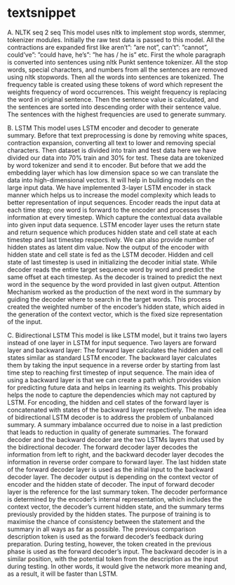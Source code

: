 # textsnippet
A. NLTK seq 2 seq
This model uses nltk to implement stop words, stemmer,
tokenizer modules. Initially the raw test data is passed to this
model. All the contractions are expanded first like aren’t”:
”are not”, can’t”: ”cannot”, could’ve”: ”could have, he’s”: ”he
has / he is” etc. First the whole paragraph is converted into
sentences using nltk Punkt sentence tokenizer. All the stop
words, special characters, and numbers from all the sentences
are removed using nltk stopwords. Then all the words into
sentences are tokenized. The frequency table is created using
these tokens of word which represent the weights frequency of
word occurrences. This weight frequency is replacing the word
in original sentence. Then the sentence value is calculated,
and the sentences are sorted into descending order with their
sentence value. The sentences with the highest frequencies are
used to generate summary.

B. LSTM
This model uses LSTM encoder and decoder to generate
summary. Before that text preprocessing is done by removing
white spaces, contraction expansion, converting all text to
lower and removing special characters. Then dataset is divided
into train and test data here we have divided our data into
70% train and 30% for test. These data are tokenized by word
tokenizer and send it to encoder. But before that we add the
embedding layer which has low dimension space so we can
translate the data into high-dimensional vectors. It will help
in building models on the large input data.
We have implemented 3-layer LSTM encoder in stack manner
which helps us to increase the model complexity which
leads to better representation of input sequences. Encoder
reads the input data at each time step; one word is forward to
the encoder and processes the information at every timestep.
Which capture the contextual data available into given input
data sequence. LSTM encoder layer uses the return state and
return sequence which produces hidden state and cell state
at each timestep and last timestep respectively. We can also
provide number of hidden states as latent dim value.
Now the output of the encoder with hidden state and cell
state is fed as the LSTM decoder. Hidden and cell state of
last timestep is used in initializing the decoder initial state.
While decoder reads the entire target sequence word by word
and predict the same offset at each timestep. As the decoder is
trained to predict the next word in the sequence by the word
provided in last given output.
Attention Mechanism worked as the production of the next
word in the summary by guiding the decoder where to search
in the target words. This process created the weighted number
of the encoder’s hidden state, which aided in the generation
of the context vector, which is the fixed size representation of
the input.

C. Bidirectional LSTM
This model is like LSTM model, but it trains two layers
instead of one layer in LSTM for input sequence. Two layers
are forward layer and backward layer: The forward layer
calculates the hidden and cell states similar as standard LSTM
encoder. The backward layer calculates them by taking the
input sequence in a reverse order by starting from last time
step to reaching first timestep of input sequence. The main
idea of using a backward layer is that we can create a path
which provides vision for predicting future data and helps in
learning its weights. This probably helps the node to capture
the dependencies which may not captured by LSTM. For
encoding, the hidden and cell states of the forward layer is
concatenated with states of the backward layer respectively.
The main idea of bidirectional LSTM decoder is to address
the problem of unbalanced summary. A summary imbalance
occurred due to noise in a last prediction that leads to reduction
in quality of generate summaries. The forward decoder and the
backward decoder are the two LSTMs layers that used by the
bidirectional decoder. The forward decoder layer decodes the
information from left to right, and the backward decoder layer
decodes the information in reverse order compare to forward
layer. The last hidden state of the forward decoder layer is
used as the initial input to the backward decoder layer. The
decoder output is depending on the context vector of encoder
and the hidden state of decoder. The input of forward decoder
layer is the reference for the last summary token.
The decoder performance is determined by the encoder’s
internal representation, which includes the context vector,
the decoder’s current hidden state, and the summary terms
previously provided by the hidden states. The purpose of
training is to maximise the chance of consistency between
the statement and the summary in all ways as far as possible.
The previous comparison description token is used as the
forward decoder’s feedback during preparation. During
testing, however, the token created in the previous phase is
used as the forward decoder’s input. The backward decoder
is in a similar position, with the potential token from the
description as the input during testing. In other words, it
would give the network more meaning and, as a result, it will
be faster than LSTM.
